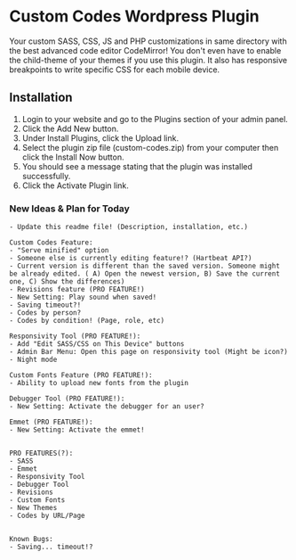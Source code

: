 # Custom Codes Wordpress Plugin

Your custom SASS, CSS, JS and PHP customizations in same directory with the best advanced code editor CodeMirror! You don't even have to enable the child-theme of your themes if you use this plugin. It also has responsive breakpoints to write specific CSS for each mobile device.


## Installation

1. Login to your website and go to the Plugins section of your admin panel.
2. Click the Add New button.
3. Under Install Plugins, click the Upload link.
4. Select the plugin zip file (custom-codes.zip) from your computer then click the Install Now button.
5. You should see a message stating that the plugin was installed successfully.
6. Click the Activate Plugin link.


### New Ideas & Plan for Today ###

	- Update this readme file! (Description, installation, etc.)

	Custom Codes Feature:
	- "Serve minified" option
	- Someone else is currently editing feature!? (Hartbeat API?)
	- Current version is different than the saved version. Someone might be already edited. ( A) Open the newest version, B) Save the current one, C) Show the differences)
	- Revisions feature (PRO FEATURE!)
	- New Setting: Play sound when saved!
	- Saving timeout?!
	- Codes by person?
	- Codes by condition! (Page, role, etc)
	
	Responsivity Tool (PRO FEATURE!):
	- Add "Edit SASS/CSS on This Device" buttons
	- Admin Bar Menu: Open this page on responsivity tool (Might be icon?)
	- Night mode
	
	Custom Fonts Feature (PRO FEATURE!):
	- Ability to upload new fonts from the plugin
	
	Debugger Tool (PRO FEATURE!):
	- New Setting: Activate the debugger for an user?
	
	Emmet (PRO FEATURE!):
	- New Setting: Activate the emmet!
	
	
	PRO FEATURES(?):
	- SASS
	- Emmet
	- Responsivity Tool
	- Debugger Tool
	- Revisions
	- Custom Fonts
	- New Themes
	- Codes by URL/Page
	
	
	Known Bugs:
	- Saving... timeout!?